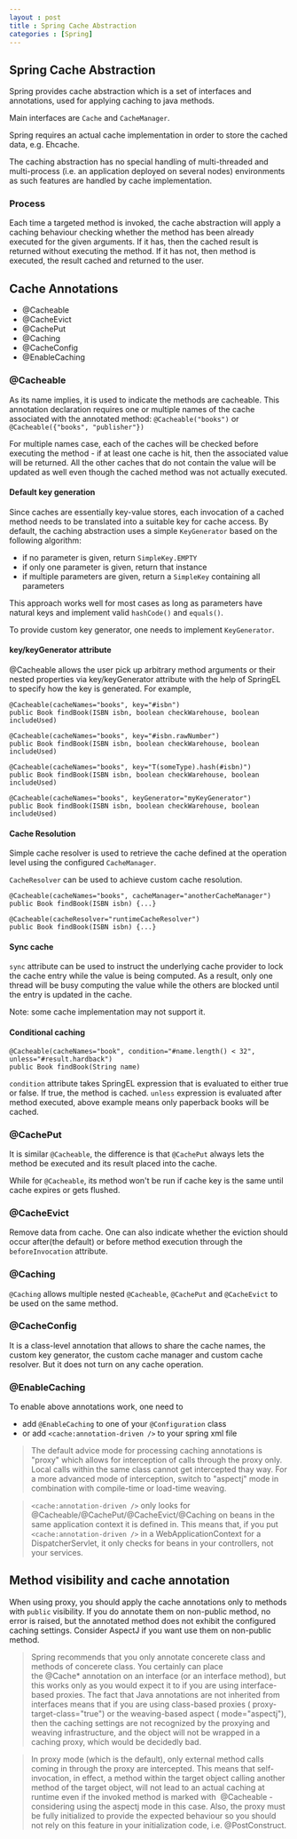 ```yaml
---
layout : post
title : Spring Cache Abstraction
categories : [Spring]
---
```


## Spring Cache Abstraction

  Spring provides cache abstraction which is a set of interfaces and annotations, used for applying caching to java methods.
  
  Main interfaces are `Cache` and `CacheManager`.
  
  Spring requires an actual cache implementation in order to store the cached data, e.g. Ehcache.
  
  The caching abstraction has no special handling of multi-threaded and multi-process
  (i.e. an application deployed on several nodes) environments as such features are handled by cache implementation.
  
### Process

  Each time a targeted method is invoked, the cache abstraction will apply a caching behaviour checking whether the method
  has been already executed for the given arguments. 
  If it has, then the cached result is returned without executing the method. If it has not, then method is executed, 
  the result cached and returned to the user.
   
## Cache Annotations

  - @Cacheable
  - @CacheEvict
  - @CachePut
  - @Caching
  - @CacheConfig
  - @EnableCaching
  
### @Cacheable

  As its name implies, it is used to indicate the methods are cacheable.
  This annotation declaration requires one or multiple names of the cache associated with the annotated method:
  `@Cacheable("books")` or `@Cacheable({"books", "publisher"})`
  
  For multiple names case, each of the caches will be checked before executing the method - if at least one cache is hit,
  then the associated value will be returned.  All the other caches that do not contain the value will be updated as well
  even though the cached method was not actually executed.
  
#### Default key generation

  Since caches are essentially key-value stores, each invocation of a cached method needs to be translated into a suitable
  key for cache access. By default, the caching abstraction uses a simple `KeyGenerator` based on the following
  algorithm:
  - if no parameter is given, return `SimpleKey.EMPTY`
  - if only one parameter is given, return that instance
  - if multiple parameters are given, return a `SimpleKey` containing all parameters
  
  This approach works well for most cases as long as parameters have natural keys and implement valid `hashCode()` 
  and `equals()`.
  
  To provide custom key generator, one needs to implement `KeyGenerator`.
  
#### key/keyGenerator attribute

  @Cacheable allows the user pick up arbitrary method arguments or their nested properties via key/keyGenerator attribute
  with the help of SpringEL to specify how the key is generated. For example,
  
  ```
  @Cacheable(cacheNames="books", key="#isbn")
  public Book findBook(ISBN isbn, boolean checkWarehouse, boolean includeUsed)
  
  @Cacheable(cacheNames="books", key="#isbn.rawNumber")
  public Book findBook(ISBN isbn, boolean checkWarehouse, boolean includeUsed)
  
  @Cacheable(cacheNames="books", key="T(someType).hash(#isbn)")
  public Book findBook(ISBN isbn, boolean checkWarehouse, boolean includeUsed)
  ```
  
  ```
  @Cacheable(cacheNames="books", keyGenerator="myKeyGenerator")
  public Book findBook(ISBN isbn, boolean checkWarehouse, boolean includeUsed)
  ```

#### Cache Resolution

  Simple cache resolver is used to retrieve the cache defined at the operation level using the configured `CacheManager`.
  
  `CacheResolver` can be used to achieve custom cache resolution.
  
  ```
  @Cacheable(cacheNames="books", cacheManager="anotherCacheManager")
  public Book findBook(ISBN isbn) {...}
  
  @Cacheable(cacheResolver="runtimeCacheResolver")
  public Book findBook(ISBN isbn) {...}
  ```
  
#### Sync cache

  `sync` attribute can be used to instruct the underlying cache provider to lock the cache entry while the value is being
  computed. As a result, only one thread will be busy computing the value while the others are blocked until the entry
  is updated in the cache.
  
  Note: some cache implementation may not support it.
  
#### Conditional caching

  ```
  @Cacheable(cacheNames="book", condition="#name.length() < 32", unless="#result.hardback")
  public Book findBook(String name)
  ```
  
  `condition` attribute takes SpringEL expression that is evaluated to either true or false. If true, the method is cached.
  `unless` expression is evaluated after method executed, above example means only paperback books will be cached.
  
### @CachePut

  It is similar `@Cacheable`, the difference is that `@CachePut` always lets the method be executed and its result placed
  into the cache.
  
  While for `@Cacheable`, its method won't be run if cache key is the same until cache expires or gets flushed.
  
### @CacheEvict

  Remove data from cache. One can also indicate whether the eviction should occur after(the default) or before method
  execution through the `beforeInvocation` attribute.
  
### @Caching

  `@Caching` allows multiple nested `@Cacheable`, `@CachePut` and `@CacheEvict` to be used on the same method.

### @CacheConfig

  It is a class-level annotation that allows to share the cache names, the custom key generator, the custom cache manager
  and custom cache resolver.
  But it does not turn on any cache operation.
  
### @EnableCaching

  To enable above annotations work, one need to 
  - add `@EnableCaching` to one of your `@Configuration` class
  - or add `<cache:annotation-driven />` to your spring xml file
  
  > The default advice mode for processing caching annotations is "proxy" which allows for interception of calls through
  > the proxy only. Local calls within the same class cannot get intercepted thay way.
  > For a more advanced mode of interception, switch to "aspectj" mode in combination with compile-time or load-time
  > weaving.
  
  > `<cache:annotation-driven />` only looks for @Cacheable/@CachePut/@CacheEvict/@Caching on beans in the same application
  > context it is defined in. This means that, if you put `<cache:annotation-driven />` in a WebApplicationContext for a
  > DispatcherServlet, it only checks for beans in your controllers, not your services.
  
## Method visibility and cache annotation

  When using proxy, you should apply the cache annotations only to methods with `public` visibility. If you do annotate them
  on non-public method, no error is raised, but the annotated method does not exhibit the configured caching settings.
  Consider AspectJ if you want use them on non-public method.
  
  > Spring recommends that you only annotate concerete class and methods of concerete class. 
  > You certainly can place the @Cache* annotation on an interface (or an interface method), but this works only as 
  > you would expect it to if you are using interface-based proxies. The fact that Java annotations are not inherited 
  > from interfaces means that if you are using class-based proxies ( proxy-target-class="true") or the weaving-based 
  > aspect ( mode="aspectj"), then the caching settings are not recognized by the proxying and weaving infrastructure, 
  > and the object will not be wrapped in a caching proxy, which would be decidedly bad.
  
  > In proxy mode (which is the default), only external method calls coming in through the proxy are intercepted. 
  > This means that self-invocation, in effect, a method within the target object calling another method of 
  > the target object, will not lead to an actual caching at runtime even if the invoked method is marked with 
  > @Cacheable - considering using the aspectj mode in this case. Also, the proxy must be fully initialized to 
  > provide the expected behaviour so you should not rely on this feature in your initialization code, 
  > i.e. @PostConstruct.
